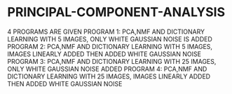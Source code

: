 # PRINCIPAL-COMPONENT-ANALYSIS
4 PROGRAMS ARE GIVEN
PROGRAM 1: PCA,NMF AND DICTIONARY LEARNING WITH 5 IMAGES, ONLY WHITE GAUSSIAN NOISE IS ADDED
PROGRAM 2: PCA,NMF AND DICTIONARY LEARNING WITH 5 IMAGES, IMAGES LINEARLY ADDED THEN ADDED WHITE GAUSSIAN NOISE
PROGRAM 3: PCA,NMF AND DICTIONARY LEARNING WITH 25 IMAGES, ONLY WHITE GAUSSIAN NOISE ADDED
PROGRAM 4: PCA,NMF AND DICTIONARY LEARNING WITH 25 IMAGES, IMAGES LINEARLY ADDED THEN ADDED WHITE GAUSSIAN NOISE
